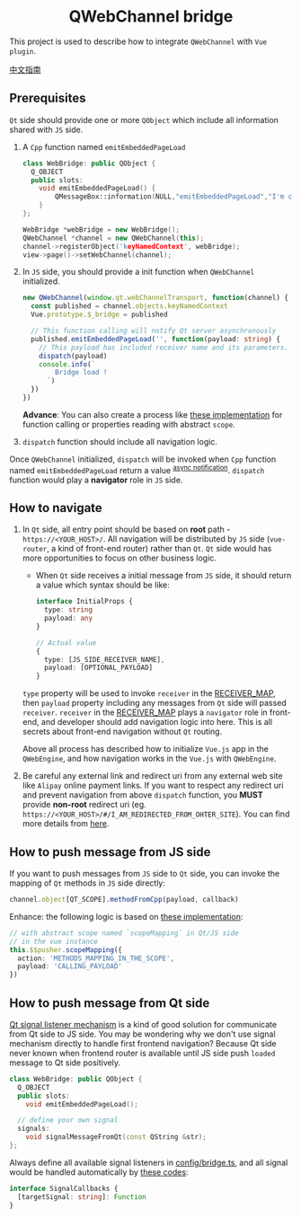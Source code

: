 <h1 align="center">QWebChannel bridge</h1>

This project is used to describe how to integrate `QWebChannel` with `Vue plugin`.

[中文指南](https://set.sh/post/190728-intergrate-qwebchannel)

## Prerequisites

`Qt` side should provide one or more `QObject` which include all information shared with `JS` side.

1. A `Cpp` function named `emitEmbeddedPageLoad`

   ```cpp
   class WebBridge: public QObject {
     Q_OBJECT
     public slots:
       void emitEmbeddedPageLoad() {
           QMessageBox::information(NULL,"emitEmbeddedPageLoad","I'm called by client JS!");
       }
   };

   WebBridge *webBridge = new WebBridge();
   QWebChannel *channel = new QWebChannel(this);
   channel->registerObject('keyNamedContext', webBridge);
   view->page()->setWebChannel(channel);
   ```

1. In `JS` side, you should provide a init function when `QWebChannel` initialized.

   ```ts
   new QWebChannel(window.qt.webChannelTransport, function(channel) {
     const published = channel.objects.keyNamedContext
     Vue.prototype.$_bridge = published

     // This function calling will notify Qt server asynchronously
     published.emitEmbeddedPageLoad('', function(payload: string) {
       // This payload has included receiver name and its parameters.
       dispatch(payload)
       console.info(`
           Bridge load !
         `)
     })
   })
   ```

   **Advance**: You can also create a process like [these implementation](./src/bridge/index.ts#L62-L99) for function calling or properties reading with abstract `scope`.

1. `dispatch` function should include all navigation logic.

Once `QWebChannel` initialized, `dispatch` will be invoked when `Cpp` function named `emitEmbeddedPageLoad` return a value <sup>[async notification](https://doc.qt.io/qt-5/qtwebchannel-javascript.html#interacting-with-qobjects)</sup>. `dispatch` function would play a **navigator** role in `JS` side.

## How to navigate

1. In `Qt` side, all entry point should be based on **root** path - `https://<YOUR_HOST>/`. All navigation will be distributed by `JS` side (`vue-router`, a kind of front-end router) rather than `Qt`. `Qt` side would has more opportunities to focus on other business logic.

   - When `Qt` side receives a initial message from `JS` side, it should return a value which syntax should be like:

     ```ts
     interface InitialProps {
       type: string
       payload: any
     }
     ```

     ```ts
     // Actual value
     {
       type: [JS_SIDE_RECEIVER_NAME],
       payload: [OPTIONAL_PAYLOAD]
     }
     ```

   `type` property will be used to invoke `receiver` in the [RECEIVER_MAP](./src/config/bridge.ts#L3), then `payload` property including any messages from `Qt` side will passed `receiver`. `receiver` in the [RECEIVER_MAP](./src/config/bridge.ts#L3) plays a `navigator` role in front-end, and developer should add navigation logic into here. This is all secrets about front-end navigation without `Qt` routing.

   Above all process has described how to initialize `Vue.js` app in the `QWebEngine`, and how navigation works in the `Vue.js` with `QWebEngine`.

1. Be careful any external link and redirect uri from any external web site like `Alipay` online payment links. If you want to respect any redirect uri and prevent navigation from above `dispatch` function, you **MUST** provide **non-root** redirect uri (eg. `https://<YOUR_HOST>/#/I_AM_REDIRECTED_FROM_OHTER_SITE`). You can find more details from [here](./src/bridge/helper.ts#L12-L22).

## How to push message from JS side

If you want to push messages from `JS` side to `Qt` side, you can invoke the mapping of `Qt` methods in `JS` side directly:

```ts
channel.object[QT_SCOPE].methodFromCpp(payload, callback)
```

Enhance: the following logic is based on [these implementation](./src/bridge/helper.ts#L35-L59):

```ts
// with abstract scope named `scopeMapping` in Qt/JS side
// in the vue instance
this.$$pusher.scopeMapping({
  action: 'METHODS_MAPPING_IN_THE_SCOPE',
  payload: 'CALLING_PAYLOAD'
})
```

## How to push message from Qt side

[Qt signal listener mechanism](https://doc.qt.io/qt-5/qtwebchannel-javascript.html#overloaded-methods-and-signals) is a kind of good solution for communicate from Qt side to JS side. You may be wondering why we don't use signal mechanism directly to handle first frontend navigation? Because Qt side never known when frontend router is available until JS side push `loaded` message to Qt side positively.

```cpp
class WebBridge: public QObject {
  Q_OBJECT
  public slots:
    void emitEmbeddedPageLoad();

  // define your own signal
  signals:
    void signalMessageFromQt(const QString &str);
};
```

Always define all available signal listeners in [config/bridge.ts](./src/config/bridge.ts#L27), and all signal would be handled automatically by [these codes](./src/bridge/helper.ts#L70-L84):

```ts
interface SignalCallbacks {
  [targetSignal: string]: Function
}
```
